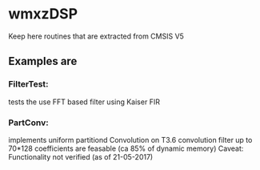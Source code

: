 # wmxzDSP
Keep here routines that are extracted from CMSIS V5

## Examples are

### FilterTest: 
tests the use FFT based filter using Kaiser FIR
### PartConv:
implements uniform partitiond Convolution
on T3.6 convolution filter up to 70*128 coefficients are feasable (ca 85% of dynamic memory)
Caveat: Functionality not verified (as of 21-05-2017)
